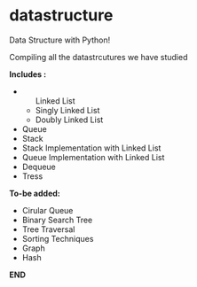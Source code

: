 # datastructure

Data Structure with Python!

Compiling all the datastrcutures we have studied

<b>Includes :</b>
<ul>
<li><ul>Linked List</li>
	<li>Singly Linked List</li>
	<li>Doubly Linked List</li>
</ul>
<li>Queue</li>
<li>Stack</li>
<li>Stack Implementation with Linked List</li>
<li>Queue Implementation with Linked List</li>
<li>Dequeue</li>
<li>Tress</li>
</ul>

<b>To-be added:</b>
<ul>
<li>Cirular Queue</li>
<li>Binary Search Tree</li>
<li>Tree Traversal</li>
<li>Sorting Techniques</li>
<li>Graph</li>
<li>Hash</li>
</ul>

<b>END</b>